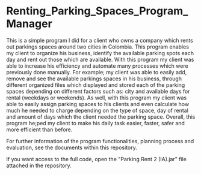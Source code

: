 # Renting_Parking_Spaces_Program_Manager
This is a simple program I did for a client who owns a company which rents out parkings spaces around two cities in Colombia. This program enables my client to organize his business, identify the available parking spots each day and rent out those which are available. With this program my client was able to increase his efficiency and automate many processes which were previously done manually. For example; my client was able to easily add, remove and see the available parkings spaces in his business, through different organized files which displayed and stored each of the parking spaces depending on different factors such as: city and available days for rental (weekdays or weekends). As well, with this program my client was able to easily assign parking spaces to his clients and even calculate how much he needed to charge depending on the type of space, day of rental and amount of days which the client needed the parking space. Overall, this program he;ped my client to make his daily task easier, faster, safer and more efficient than before. 

For further information of the program functionalities, planning process and evaluation, see the documents within this repository. 

If you want access to the full code, open the "Parking Rent 2 (IA).jar" file attached in the repository.  


